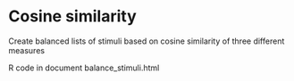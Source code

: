 # Cosine similarity
Create balanced lists of stimuli based on cosine similarity of three different measures

R code in document balance_stimuli.html
